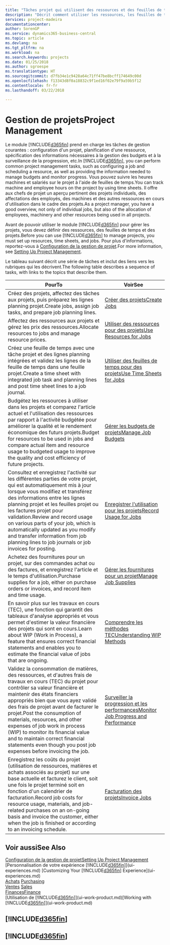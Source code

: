 ```yaml
---
title: "Tâches projet qui utilisent des ressources et des feuilles de temps | Microsoft Docs"
description: "Décrit comment utiliser les ressources, les feuilles de temps et les projets pour la gestion des projets."
services: project-madeira
documentationcenter: 
author: SorenGP
ms.service: dynamics365-business-central
ms.topic: article
ms.devlang: na
ms.tgt_pltfrm: na
ms.workload: na
ms.search.keywords: projects
ms.date: 01/25/2018
ms.author: sgroespe
ms.translationtype: HT
ms.sourcegitcommit: d7fb34e1c9428a64c71ff47be8bcff174649c00d
ms.openlocfilehash: f13343d8f0a18832c9f1ed16f02e79f9a59b5f12
ms.contentlocale: fr-fr
ms.lasthandoff: 03/22/2018

---
```

# <a name="project-management"></a><span data-ttu-id="30486-103">Gestion de projets</span><span class="sxs-lookup"><span data-stu-id="30486-103">Project Management</span></span>
<span data-ttu-id="30486-104">Le module [!INCLUDE[d365fin](includes/d365fin_md.md)] prend en charge les tâches de gestion courantes : configuration d'un projet, planification d'une ressource, spécification des informations nécessaires à la gestion des budgets et à la surveillance de la progression, etc.</span><span class="sxs-lookup"><span data-stu-id="30486-104">In [!INCLUDE[d365fin](includes/d365fin_md.md)], you can perform common project management tasks, such as configuring a job and scheduling a resource, as well as providing the information needed to manage budgets and monitor progress.</span></span> <span data-ttu-id="30486-105">Vous pouvez suivre les heures machines et salariés sur le projet à l'aide de feuilles de temps.</span><span class="sxs-lookup"><span data-stu-id="30486-105">You can track machine and employee hours on the project by using time sheets.</span></span> <span data-ttu-id="30486-106">Il offre aux chefs de projet un aperçu pertinent des projets individuels, des affectations des employés, des machines et des autres ressources en cours d'utilisation dans le cadre des projets.</span><span class="sxs-lookup"><span data-stu-id="30486-106">As a project manager, you have a good overview, not only of individual jobs, but also of the allocation of employees, machinery and other resources being used in all projects.</span></span>

<span data-ttu-id="30486-107">Avant de pouvoir utiliser le module [!INCLUDE[d365fin](includes/d365fin_md.md)] pour gérer les projets, vous devez définir des ressources, des feuilles de temps et des projets.</span><span class="sxs-lookup"><span data-stu-id="30486-107">Before you can use [!INCLUDE[d365fin](includes/d365fin_md.md)] to manage projects, you must set up resources, time sheets, and jobs.</span></span> <span data-ttu-id="30486-108">Pour plus d'informations, reportez-vous à [Configuration de la gestion de projet](projects-setup-projects.md).</span><span class="sxs-lookup"><span data-stu-id="30486-108">For more information, see [Setting Up Project Management](projects-setup-projects.md).</span></span>  

<span data-ttu-id="30486-109">Le tableau suivant décrit une série de tâches et inclut des liens vers les rubriques qui les décrivent.</span><span class="sxs-lookup"><span data-stu-id="30486-109">The following table describes a sequence of tasks, with links to the topics that describe them.</span></span>

| <span data-ttu-id="30486-110">Pour</span><span class="sxs-lookup"><span data-stu-id="30486-110">To</span></span> | <span data-ttu-id="30486-111">Voir</span><span class="sxs-lookup"><span data-stu-id="30486-111">See</span></span> |
| --- | --- |
| <span data-ttu-id="30486-112">Créez des projets, affectez des tâches aux projets, puis préparez les lignes planning projet.</span><span class="sxs-lookup"><span data-stu-id="30486-112">Create jobs, assign job tasks, and prepare job planning lines.</span></span> |[<span data-ttu-id="30486-113">Créer des projets</span><span class="sxs-lookup"><span data-stu-id="30486-113">Create Jobs</span></span>](projects-how-create-jobs.md) |
| <span data-ttu-id="30486-114">Affectez des ressources aux projets et gérez les prix des ressources.</span><span class="sxs-lookup"><span data-stu-id="30486-114">Allocate resources to jobs and manage resource prices.</span></span> |[<span data-ttu-id="30486-115">Utiliser des ressources pour des projets</span><span class="sxs-lookup"><span data-stu-id="30486-115">Use Resources for Jobs</span></span>](projects-how-use-resources.md) |
| <span data-ttu-id="30486-116">Créez une feuille de temps avec une tâche projet et des lignes planning intégrées et validez les lignes de la feuille de temps dans une feuille projet.</span><span class="sxs-lookup"><span data-stu-id="30486-116">Create a time sheet with integrated job task and planning lines and post time sheet lines to a job journal.</span></span> |[<span data-ttu-id="30486-117">Utiliser des feuilles de temps pour des projets</span><span class="sxs-lookup"><span data-stu-id="30486-117">Use Time Sheets for Jobs</span></span>](projects-how-use-time-sheets.md) |
| <span data-ttu-id="30486-118">Budgétez les ressources à utiliser dans les projets et comparez l'article actuel et l'utilisation des ressources par rapport à l'activité budgétée pour améliorer la qualité et le rendement économique des futurs projets.</span><span class="sxs-lookup"><span data-stu-id="30486-118">Budget for resources to be used in jobs and compare actual item and resource usage to budgeted usage to improve the quality and cost efficiency of future projects.</span></span> |[<span data-ttu-id="30486-119">Gérer les budgets de projets</span><span class="sxs-lookup"><span data-stu-id="30486-119">Manage Job Budgets</span></span>](projects-how-manage-budgets.md) |
| <span data-ttu-id="30486-120">Consultez et enregistrez l'activité sur les différentes parties de votre projet, qui est automatiquement mis à jour lorsque vous modifiez et transférez des informations entre les lignes planning projet et les feuilles projet ou les factures projet pour validation.</span><span class="sxs-lookup"><span data-stu-id="30486-120">Review and record usage on various parts of your job, which is automatically updated as you modify and transfer information from job planning lines to job journals or job invoices for posting.</span></span> |[<span data-ttu-id="30486-121">Enregistrer l'utilisation pour les projets</span><span class="sxs-lookup"><span data-stu-id="30486-121">Record Usage for Jobs</span></span>](projects-how-record-job-usage.md) |
| <span data-ttu-id="30486-122">Achetez des fournitures pour un projet, sur des commandes achat ou des factures, et enregistrez l'article et le temps d'utilisation.</span><span class="sxs-lookup"><span data-stu-id="30486-122">Purchase supplies for a job, either on purchase orders or invoices, and record item and time usage.</span></span> |[<span data-ttu-id="30486-123">Gérer les fournitures pour un projet</span><span class="sxs-lookup"><span data-stu-id="30486-123">Manage Job Supplies</span></span>](projects-how-manage-project-supplies.md) |
| <span data-ttu-id="30486-124">En savoir plus sur les travaux en cours (TEC), une fonction qui garantit des tableaux d'analyse appropriés et vous permet d'estimer la valeur financière des projets qui sont en cours.</span><span class="sxs-lookup"><span data-stu-id="30486-124">Learn about WIP (Work in Process), a feature that ensures correct financial statements and enables you to estimate the financial value of jobs that are ongoing.</span></span> |[<span data-ttu-id="30486-125">Comprendre les méthodes TEC</span><span class="sxs-lookup"><span data-stu-id="30486-125">Understanding WIP Methods</span></span>](projects-understanding-wip.md) |
| <span data-ttu-id="30486-126">Validez la consommation de matières, des ressources, et d'autres frais de travaux en cours (TEC) du projet pour contrôler sa valeur financière et maintenir des états financiers appropriés bien que vous ayez validé des frais de projet avant de facturer le projet.</span><span class="sxs-lookup"><span data-stu-id="30486-126">Post the consumption of materials, resources, and other expenses of job work in process (WIP) to monitor its financial value and to maintain correct financial statements even though you post job expenses before invoicing the job.</span></span> |[<span data-ttu-id="30486-127">Surveiller la progression et les performances</span><span class="sxs-lookup"><span data-stu-id="30486-127">Monitor Job Progress and Performance</span></span>](projects-how-monitor-progress-performance.md) |
| <span data-ttu-id="30486-128">Enregistrez les coûts du projet (utilisation de ressources, matières et achats associés au projet) sur une base actuelle et facturez le client, soit une fois le projet terminé soit en fonction d'un calendrier de facturation.</span><span class="sxs-lookup"><span data-stu-id="30486-128">Record job costs for resource usage, materials, and job-related purchases on an on-going basis and invoice the customer, either when the job is finished or according to an invoicing schedule.</span></span> |[<span data-ttu-id="30486-129">Facturation des projets</span><span class="sxs-lookup"><span data-stu-id="30486-129">Invoice Jobs</span></span>](projects-how-invoice-jobs.md) |

## <a name="see-also"></a><span data-ttu-id="30486-130">Voir aussi</span><span class="sxs-lookup"><span data-stu-id="30486-130">See Also</span></span>
[<span data-ttu-id="30486-131">Configuration de la gestion de projet</span><span class="sxs-lookup"><span data-stu-id="30486-131">Setting Up Project Management</span></span>](projects-setup-projects.md)  
<span data-ttu-id="30486-132">[Personnalisation de votre expérience [!INCLUDE[d365fin](includes/d365fin_md.md)]](ui-experiences.md)    </span><span class="sxs-lookup"><span data-stu-id="30486-132">[Customizing Your [!INCLUDE[d365fin](includes/d365fin_md.md)] Experience](ui-experiences.md)    </span></span>  
<span data-ttu-id="30486-133">[Achats](purchasing-manage-purchasing.md)       </span><span class="sxs-lookup"><span data-stu-id="30486-133">[Purchasing](purchasing-manage-purchasing.md)       </span></span>  
<span data-ttu-id="30486-134">[Ventes](sales-manage-sales.md)  </span><span class="sxs-lookup"><span data-stu-id="30486-134">[Sales](sales-manage-sales.md)  </span></span>  
[<span data-ttu-id="30486-135">Finances</span><span class="sxs-lookup"><span data-stu-id="30486-135">Finance</span></span>](finance.md)  
<span data-ttu-id="30486-136">[Utilisation de [!INCLUDE[d365fin](includes/d365fin_md.md)]](ui-work-product.md)</span><span class="sxs-lookup"><span data-stu-id="30486-136">[Working with [!INCLUDE[d365fin](includes/d365fin_md.md)]](ui-work-product.md)</span></span>  

## [!INCLUDE[d365fin](includes/free_trial_md.md)]  
## [!INCLUDE[d365fin](includes/training_link_md.md)]

